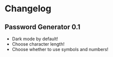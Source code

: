 # Changelog

## Password Generator 0.1

- Dark mode by default!
- Choose character length!
- Choose whether to use symbols and numbers!